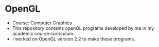 # OpenGL

* Course: Computer Graphics 
* This repository contains openGL programs developed by me in my academic course curriculum.
* I worked on OpenGL version 2.2 to make these programs.
